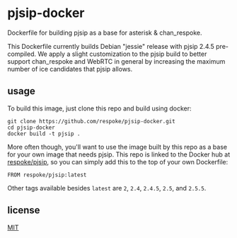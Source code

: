 # pjsip-docker

Dockerfile for building pjsip as a base for asterisk & chan_respoke. 

This Dockerfile currently builds Debian "jessie" release with pjsip 2.4.5 pre-compiled. 
We apply a slight customization to the pjsip build to better support chan_respoke and 
WebRTC in general by increasing the maximum number of ice candidates that pjsip allows.

## usage

To build this image, just clone this repo and build using docker:

    git clone https://github.com/respoke/pjsip-docker.git
    cd pjsip-docker
    docker build -t pjsip .

More often though, you'll want to use the image built by this repo as a base for your 
own image that needs pjsip. This repo is linked to the Docker hub at [respoke/pjsip][],
so you can simply add this to the top of your own Dockerfile:

    FROM respoke/pjsip:latest

Other tags available besides `latest` are `2`, `2.4`, `2.4.5`, `2.5`, and `2.5.5`.

## license

[MIT](https://github.com/respoke/pjsip-docker/blob/master/LICENSE)


[respoke/pjsip]: https://hub.docker.com/r/respoke/pjsip/
